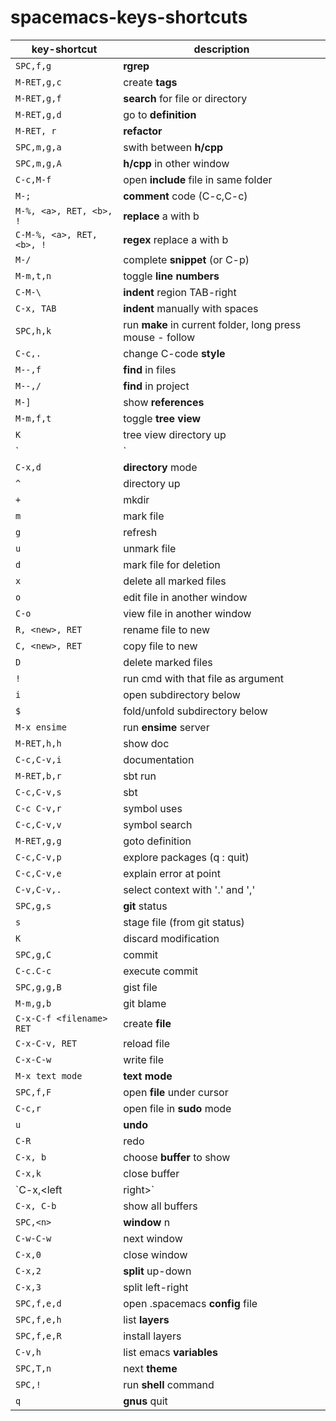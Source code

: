 # spacemacs-keys-shortcuts
| key-shortcut | description |
|--------------|-------------|
| `SPC,f,g` | **rgrep** |
| `M-RET,g,c` | create **tags** |
| `M-RET,g,f` | **search** for file or directory |
| `M-RET,g,d` | go to **definition** |
| `M-RET, r` | **refactor** |
| `SPC,m,g,a` | swith between **h/cpp** |
| `SPC,m,g,A` | **h/cpp** in other window |
| `C-c,M-f` | open **include** file in same folder |
| `M-;` | **comment** code (C-c,C-c) |
| `M-%, <a>, RET, <b>, !` | **replace** a with b |
| `C-M-%, <a>, RET, <b>, !` | **regex** replace a with b |
| `M-/` | complete **snippet** (or C-p) |
| `M-m,t,n` | toggle **line numbers** |
| `C-M-\` | **indent** region TAB-right |
| `C-x, TAB`  | **indent** manually with spaces |
| `SPC,h,k` | run **make** in current folder, long press mouse - follow |
| `C-c,.` | change C-code **style** |
| `M--,f` | **find** in files |
| `M--,/` | **find** in project |
| `M-]` | show **references** |
| `M-m,f,t` | toggle **tree view** |
| `K` | tree view directory up |
| `|` | tree view vertical split |
| `C-x,d` | **directory** mode |
| `^` | directory up |
| `+` | mkdir |
| `m` | mark file |
| `g` | refresh |
| `u` | unmark file |
| `d` | mark file for deletion |
| `x` | delete all marked files |
| `o` | edit file in another window |
| `C-o` | view file in another window |
| `R, <new>, RET` | rename file to new |
| `C, <new>, RET` | copy file to new |
| `D` | delete marked files |
| `!` | run cmd with that file as argument |
| `i` | open subdirectory below |
| `$` | fold/unfold subdirectory below |
| `M-x ensime` | run **ensime** server |
| `M-RET,h,h` | show doc |
| `C-c,C-v,i` | documentation |
| `M-RET,b,r` | sbt run |
| `C-c,C-v,s` | sbt |
| `C-c C-v,r` | symbol uses |
| `C-c,C-v,v` | symbol search |
| `M-RET,g,g` | goto definition |
| `C-c,C-v,p` | explore packages (q : quit) |
| `C-c,C-v,e` | explain error at point |
| `C-v,C-v,.` | select context with '.' and ',' |
| `SPC,g,s` | **git** status |
| `s` | stage file (from git status) |
| `K` | discard modification |
| `SPC,g,C` | commit |
| `C-c.C-c` | execute commit |
| `SPC,g,g,B` | gist file |
| `M-m,g,b` | git blame |
| `C-x-C-f <filename> RET` | create **file** |
| `C-x-C-v, RET` | reload file |
| `C-x-C-w` | write file |
| `M-x text mode` | **text mode** |
| `SPC,f,F` | open **file** under cursor |
| `C-c,r` | open file in **sudo** mode |
| `u` | **undo** |
| `C-R` | redo |
| `C-x, b` | choose **buffer** to show |
| `C-x,k` | close buffer |
| `C-x,<left|right>` | prev/next buffer |
| `C-x, C-b` | show all buffers |
| `SPC,<n>` | **window** n |
| `C-w-C-w` | next window |
| `C-x,0` | close window |
| `C-x,2` | **split** up-down |
| `C-x,3` | split left-right |
| `SPC,f,e,d` | open .spacemacs **config** file |
| `SPC,f,e,h` | list **layers** |
| `SPC,f,e,R` | install layers |
| `C-v,h` | list emacs **variables** |
| `SPC,T,n` | next **theme** |
| `SPC,!` | run **shell** command |
| `q ` | **gnus** quit |
